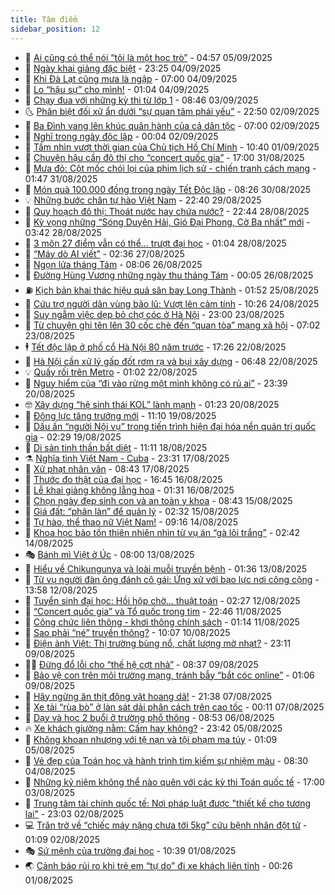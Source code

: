```yaml
---
title: Tâm điểm
sidebar_position: 12
---
```


<!-- dantri-tam-diem:START -->
- 🚦 [Ai cũng có thể nói “tôi là một học trò”](https://dantri.com.vn/tam-diem/ai-cung-co-the-noi-toi-la-mot-hoc-tro-20250905082150093.htm) - 04:57 05/09/2025
- 🫶 [Ngày khai giảng đặc biệt](https://dantri.com.vn/tam-diem/ngay-khai-giang-dac-biet-20250905062539670.htm) - 23:25 04/09/2025
- 🦏 [Khi Đà Lạt cũng mưa là ngập](https://dantri.com.vn/tam-diem/khi-da-lat-cung-mua-la-ngap-20250904111904845.htm) - 07:00 04/09/2025
- 🧰 [Lo “hậu sự” cho mình!](https://dantri.com.vn/tam-diem/lo-hau-su-cho-minh-20250904080431425.htm) - 01:04 04/09/2025
- 🙉 [Chạy đua với những kỳ thi từ lớp 1](https://dantri.com.vn/tam-diem/chay-dua-voi-nhung-ky-thi-tu-lop-1-20250903153210108.htm) - 08:46 03/09/2025
- 🌜 [Phân biệt đối xử ẩn dưới “sự quan tâm phái yếu”](https://dantri.com.vn/tam-diem/phan-biet-doi-xu-an-duoi-su-quan-tam-phai-yeu-20250903055028986.htm) - 22:50 02/09/2025
- 🤔 [Ba Đình vang lên khúc quân hành của cả dân tộc](https://dantri.com.vn/tam-diem/ba-dinh-vang-len-khuc-quan-hanh-cua-ca-dan-toc-20250901204159052.htm) - 07:00 02/09/2025
- 🤩 [Nghĩ trong ngày độc lập](https://dantri.com.vn/tam-diem/nghi-trong-ngay-doc-lap-20250901204915965.htm) - 00:04 02/09/2025
- 🦅 [Tầm nhìn vượt thời gian của Chủ tịch Hồ Chí Minh](https://dantri.com.vn/tam-diem/tam-nhin-vuot-thoi-gian-cua-chu-tich-ho-chi-minh-20250901174023752.htm) - 10:40 01/09/2025
- 💫 [Chuyện hậu cần đô thị cho “concert quốc gia”](https://dantri.com.vn/tam-diem/chuyen-hau-can-do-thi-cho-concert-quoc-gia-20250831215805136.htm) - 17:00 31/08/2025
- 🤗 [Mưa đỏ: Cột mốc chói lọi của phim lịch sử - chiến tranh cách mạng](https://dantri.com.vn/tam-diem/mua-do-cot-moc-choi-loi-cua-phim-lich-su-chien-tranh-cach-mang-20250831075848032.htm) - 01:47 31/08/2025
- 🫶 [Món quà 100.000 đồng trong ngày Tết Độc lập](https://dantri.com.vn/tam-diem/mon-qua-100000-dong-trong-ngay-tet-doc-lap-20250830100750880.htm) - 08:26 30/08/2025
- 💡 [Những bước chân tự hào Việt Nam](https://dantri.com.vn/tam-diem/nhung-buoc-chan-tu-hao-viet-nam-20250830054027577.htm) - 22:40 29/08/2025
- 🌮 [Quy hoạch đô thị: Thoát nước hay chứa nước?](https://dantri.com.vn/tam-diem/quy-hoach-do-thi-thoat-nuoc-hay-chua-nuoc-20250829054427545.htm) - 22:44 28/08/2025
- 🌊 [Kỳ vọng những “Sóng Duyên Hải, Gió Đại Phong, Cờ Ba nhất” mới](https://dantri.com.vn/tam-diem/ky-vong-nhung-song-duyen-hai-gio-dai-phong-co-ba-nhat-moi-20250828104244347.htm) - 03:42 28/08/2025
- 👹 [3 môn 27 điểm vẫn có thể… trượt đại học](https://dantri.com.vn/tam-diem/3-mon-27-diem-van-co-the-truot-dai-hoc-20250828075618324.htm) - 01:04 28/08/2025
- 🤩 [“Máy dò AI viết”](https://dantri.com.vn/tam-diem/may-do-ai-viet-20250823130730473.htm) - 02:36 27/08/2025
- 💄 [Ngọn lửa tháng Tám](https://dantri.com.vn/tam-diem/ngon-lua-thang-tam-20250826150619696.htm) - 08:06 26/08/2025
- 🦣 [Đường Hùng Vương những ngày thu tháng Tám](https://dantri.com.vn/tam-diem/duong-hung-vuong-nhung-ngay-thu-thang-tam-20250825162633913.htm) - 00:05 26/08/2025
- ⛽️ [Kịch bản khai thác hiệu quả sân bay Long Thành](https://dantri.com.vn/tam-diem/kich-ban-khai-thac-hieu-qua-san-bay-long-thanh-20250824091712595.htm) - 01:52 25/08/2025
- 🌁 [Cứu trợ người dân vùng bão lũ: Vượt lên cảm tính](https://dantri.com.vn/tam-diem/cuu-tro-nguoi-dan-vung-bao-lu-vuot-len-cam-tinh-20250824090414498.htm) - 10:26 24/08/2025
- 🥳 [Suy ngẫm việc dẹp bỏ chợ cóc ở Hà Nội](https://dantri.com.vn/tam-diem/suy-ngam-viec-dep-bo-cho-coc-o-ha-noi-20250823193425527.htm) - 23:00 23/08/2025
- 🧐 [Từ chuyện ghi tên lên 30 cốc chè đến “quan tòa” mạng xã hội](https://dantri.com.vn/tam-diem/tu-chuyen-ghi-ten-len-30-coc-che-den-quan-toa-mang-xa-hoi-20250823124607933.htm) - 07:02 23/08/2025
- 🕴 [Tết độc lập ở phố cổ Hà Nội 80 năm trước](https://dantri.com.vn/tam-diem/tet-doc-lap-o-pho-co-ha-noi-80-nam-truoc-20250822072222490.htm) - 17:26 22/08/2025
- 🥳 [Hà Nội cần xử lý gấp đốt rơm rạ và bụi xây dựng](https://dantri.com.vn/tam-diem/ha-noi-can-xu-ly-gap-dot-rom-ra-va-bui-xay-dung-20250822134813957.htm) - 06:48 22/08/2025
- 💡 [Quấy rối trên Metro](https://dantri.com.vn/tam-diem/quay-roi-tren-metro-20250822071518959.htm) - 01:02 22/08/2025
- 🦣 [Nguy hiểm của “đi vào rừng một mình không có rủ ai”](https://dantri.com.vn/tam-diem/nguy-hiem-cua-di-vao-rung-mot-minh-khong-co-ru-ai-20250821063937156.htm) - 23:39 20/08/2025
- 🤓 [Xây dựng “hệ sinh thái KOL” lành mạnh](https://dantri.com.vn/tam-diem/xay-dung-he-sinh-thai-kol-lanh-manh-20250820081808490.htm) - 01:23 20/08/2025
- 🤭 [Động lực tăng trưởng mới](https://dantri.com.vn/tam-diem/dong-luc-tang-truong-moi-20250819151256964.htm) - 11:10 19/08/2025
- 🌮 [Dấu ấn “người Nội vụ” trong tiến trình hiện đại hóa nền quản trị quốc gia](https://dantri.com.vn/tam-diem/dau-an-nguoi-noi-vu-trong-tien-trinh-hien-dai-hoa-nen-quan-tri-quoc-gia-20250819080653103.htm) - 02:29 19/08/2025
- 🗽 [Di sản tinh thần bất diệt](https://dantri.com.vn/tam-diem/di-san-tinh-than-bat-diet-20250818181144399.htm) - 11:11 18/08/2025
- ⚗️ [Nghĩa tình Việt Nam - Cuba](https://dantri.com.vn/tam-diem/nghia-tinh-viet-nam-cuba-20250818063110824.htm) - 23:31 17/08/2025
- 🥰 [Xử phạt nhân văn](https://dantri.com.vn/tam-diem/xu-phat-nhan-van-20250816233545236.htm) - 08:43 17/08/2025
- 🚀 [Thước đo thật của đại học](https://dantri.com.vn/tam-diem/thuoc-do-that-cua-dai-hoc-20250816234539605.htm) - 16:45 16/08/2025
- 🎊 [Lễ khai giảng không lẵng hoa](https://dantri.com.vn/tam-diem/le-khai-giang-khong-lang-hoa-20250816083114440.htm) - 01:31 16/08/2025
- 🦣 [Chọn ngày đẹp sinh con và an toàn y khoa](https://dantri.com.vn/tam-diem/chon-ngay-dep-sinh-con-va-an-toan-y-khoa-20250815081733971.htm) - 08:43 15/08/2025
- 🎃 [Giá đất: “phân làn” để quản lý](https://dantri.com.vn/tam-diem/gia-dat-phan-lan-de-quan-ly-20250815073051551.htm) - 02:32 15/08/2025
- 💂 [Tự hào, thể thao nữ Việt Nam!](https://dantri.com.vn/tam-diem/tu-hao-the-thao-nu-viet-nam-20250814055450016.htm) - 09:16 14/08/2025
- 🦒 [Khoa học bảo tồn thiên nhiên nhìn từ vụ án “gà lôi trắng”](https://dantri.com.vn/tam-diem/khoa-hoc-bao-ton-thien-nhien-nhin-tu-vu-an-ga-loi-trang-20250814060507413.htm) - 02:42 14/08/2025
- 🎭 [Bánh mì Việt ở Úc](https://dantri.com.vn/tam-diem/banh-mi-viet-o-uc-20250811153656391.htm) - 08:00 13/08/2025
- 📝 [Hiểu về Chikungunya và loài muỗi truyền bệnh](https://dantri.com.vn/tam-diem/hieu-ve-chikungunya-va-loai-muoi-truyen-benh-20250812195341182.htm) - 01:36 13/08/2025
- 🦄 [Từ vụ người đàn ông đánh cô gái: Ứng xử với bạo lực nơi công cộng](https://dantri.com.vn/tam-diem/tu-vu-nguoi-dan-ong-danh-co-gai-ung-xu-voi-bao-luc-noi-cong-cong-20250812200103414.htm) - 13:58 12/08/2025
- 🚀 [Tuyển sinh đại học: Hồi hộp chờ… thuật toán](https://dantri.com.vn/tam-diem/tuyen-sinh-dai-hoc-hoi-hop-cho-thuat-toan-20250812092740412.htm) - 02:27 12/08/2025
- 💂 [“Concert quốc gia” và Tổ quốc trong tim](https://dantri.com.vn/tam-diem/concert-quoc-gia-va-to-quoc-trong-tim-20250811152532716.htm) - 22:46 11/08/2025
- 👀 [Công chức liên thông - khơi thông chính sách](https://dantri.com.vn/tam-diem/cong-chuc-lien-thong-khoi-thong-chinh-sach-20250811064657542.htm) - 01:14 11/08/2025
- 🚦 [Sao phải “né” truyền thông?](https://dantri.com.vn/tam-diem/sao-phai-ne-truyen-thong-20250810170658041.htm) - 10:07 10/08/2025
- 💃 [Điện ảnh Việt: Thị trường bùng nổ, chất lượng mờ nhạt?](https://dantri.com.vn/tam-diem/dien-anh-viet-thi-truong-bung-no-chat-luong-mo-nhat-20250809140351889.htm) - 23:11 09/08/2025
- 🧑‍💻 [Đừng đổ lỗi cho “thế hệ cợt nhả”](https://dantri.com.vn/tam-diem/dung-do-loi-cho-the-he-cot-nha-20250809153649663.htm) - 08:37 09/08/2025
- 🥰 [Bảo vệ con trên môi trường mạng, tránh bẫy “bắt cóc online”](https://dantri.com.vn/tam-diem/bao-ve-con-tren-moi-truong-mang-tranh-bay-bat-coc-online-20250808150322233.htm) - 01:06 09/08/2025
- 🥳 [Hãy ngừng ăn thịt động vật hoang dã!](https://dantri.com.vn/tam-diem/hay-ngung-an-thit-dong-vat-hoang-da-20250808043826966.htm) - 21:38 07/08/2025
- 🥳 [Xe tải “rùa bò” ở làn sát dải phân cách trên cao tốc](https://dantri.com.vn/tam-diem/xe-tai-rua-bo-o-lan-sat-dai-phan-cach-tren-cao-toc-20250807071143404.htm) - 00:11 07/08/2025
- 🎉 [Dạy và học 2 buổi ở trường phổ thông](https://dantri.com.vn/tam-diem/day-va-hoc-2-buoi-o-truong-pho-thong-20250806154100078.htm) - 08:53 06/08/2025
- 🔥 [Xe khách giường nằm: Cấm hay không?](https://dantri.com.vn/tam-diem/xe-khach-giuong-nam-cam-hay-khong-20250806064011404.htm) - 23:42 05/08/2025
- 🥸 [Không khoan nhượng với tệ nạn và tội phạm ma túy](https://dantri.com.vn/tam-diem/khong-khoan-nhuong-voi-te-nan-va-toi-pham-ma-tuy-20250805080918705.htm) - 01:09 05/08/2025
- 💯 [Vẻ đẹp của Toán học và hành trình tìm kiếm sự nhiệm màu](https://dantri.com.vn/tam-diem/ve-dep-cua-toan-hoc-va-hanh-trinh-tim-kiem-su-nhiem-mau-20250803212723906.htm) - 08:30 04/08/2025
- 🦏 [Những kỷ niệm không thể nào quên với các kỳ thi Toán quốc tế](https://dantri.com.vn/tam-diem/nhung-ky-niem-khong-the-nao-quen-voi-cac-ky-thi-toan-quoc-te-20250803205647974.htm) - 17:00 03/08/2025
- 👹 [Trung tâm tài chính quốc tế: Nơi pháp luật được &quot;thiết kế cho tương lai&quot;](https://dantri.com.vn/tam-diem/trung-tam-tai-chinh-quoc-te-noi-phap-luat-duoc-thiet-ke-cho-tuong-lai-20250803060331766.htm) - 23:03 02/08/2025
- 💻 [Trăn trở về “chiếc máy nặng chưa tới 5kg” cứu bệnh nhân đột tử](https://dantri.com.vn/tam-diem/tran-tro-ve-chiec-may-nang-chua-toi-5kg-cuu-benh-nhan-dot-tu-20250802080913635.htm) - 01:09 02/08/2025
- 🎭 [Sứ mệnh của trường đại học](https://dantri.com.vn/tam-diem/su-menh-cua-truong-dai-hoc-20250801151658954.htm) - 10:39 01/08/2025
- 🌏 [Cảnh báo rủi ro khi trẻ em “tự do”  đi xe khách liên tỉnh](https://dantri.com.vn/tam-diem/canh-bao-rui-ro-khi-tre-em-tu-do-di-xe-khach-lien-tinh-20250801072628689.htm) - 00:26 01/08/2025<!-- dantri-tam-diem:END -->
